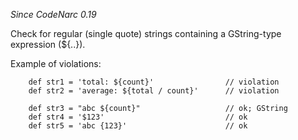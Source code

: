*Since CodeNarc 0.19*

Check for regular (single quote) strings containing a GString-type
expression (${..}).

Example of violations:

        def str1 = 'total: ${count}'                // violation
        def str2 = 'average: ${total / count}'      // violation

        def str3 = "abc ${count}"                   // ok; GString
        def str4 = '$123'                           // ok
        def str5 = 'abc {123}'                      // ok
